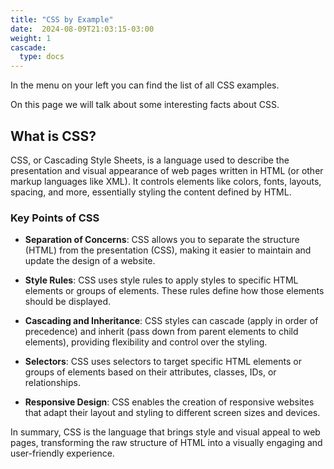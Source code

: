 ```yaml
---
title: "CSS by Example"
date:  2024-08-09T21:03:15-03:00
weight: 1
cascade:
  type: docs
---
```


In the menu on your left you can find the list of all CSS examples.

On this page we will talk about some interesting facts about CSS.

## What is CSS?

CSS, or Cascading Style Sheets, is a language used to describe the presentation and visual appearance of web pages written in HTML (or other markup languages like XML). It controls elements like colors, fonts, layouts, spacing, and more, essentially styling the content defined by HTML.

### Key Points of CSS

- **Separation of Concerns**: CSS allows you to separate the structure (HTML) from the presentation (CSS), making it easier to maintain and update the design of a website.

- **Style Rules**: CSS uses style rules to apply styles to specific HTML elements or groups of elements. These rules define how those elements should be displayed.

- **Cascading and Inheritance**: CSS styles can cascade (apply in order of precedence) and inherit (pass down from parent elements to child elements), providing flexibility and control over the styling.

- **Selectors**: CSS uses selectors to target specific HTML elements or groups of elements based on their attributes, classes, IDs, or relationships.

- **Responsive Design**: CSS enables the creation of responsive websites that adapt their layout and styling to different screen sizes and devices.

In summary, CSS is the language that brings style and visual appeal to web pages, transforming the raw structure of HTML into a visually engaging and user-friendly experience.
